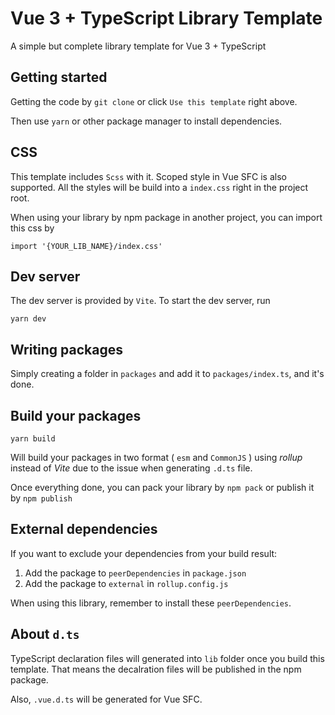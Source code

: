 # Vue 3 + TypeScript Library Template
A simple but complete library template for Vue 3 + TypeScript

## Getting started
Getting the code by `git clone` or click `Use this template` right above.

Then use `yarn` or other package manager to install dependencies.

## CSS
This template includes `Scss` with it. Scoped style in Vue SFC is also supported. All the styles will be build into a `index.css` right in the project root.

When using your library by npm package in another project, you can import this css by
```
import '{YOUR_LIB_NAME}/index.css'
```

## Dev server
The dev server is provided by `Vite`. To start the dev server, run

```
yarn dev
```

## Writing packages
Simply creating a folder in `packages` and add it to `packages/index.ts`, and it's done.

## Build your packages
```
yarn build
```

Will build your packages in two format ( `esm` and `CommonJS` ) using *rollup* instead of *Vite* due to the issue when generating `.d.ts` file.

Once everything done, you can pack your library by `npm pack` or publish it by `npm publish`

## External dependencies
If you want to exclude your dependencies from your build result:

1. Add the package to `peerDependencies` in `package.json`
2. Add the package to `external` in `rollup.config.js`

When using this library, remember to install these `peerDependencies`.

## About `d.ts`
TypeScript declaration files will generated into `lib` folder once you build this template. That means the decalration files will be published in the npm package.

Also, `.vue.d.ts` will be generated for Vue SFC.